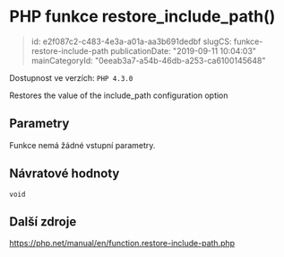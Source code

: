 PHP funkce restore_include_path()
=================================

> id: e2f087c2-c483-4e3a-a01a-aa3b691dedbf
> slugCS: funkce-restore-include-path
> publicationDate: "2019-09-11 10:04:03"
> mainCategoryId: "0eeab3a7-a54b-46db-a253-ca6100145648"

Dostupnost ve verzích: `PHP 4.3.0`

Restores the value of the include_path configuration option


Parametry
--------------

Funkce nemá žádné vstupní parametry.

Návratové hodnoty
----------------

`void`



Další zdroje
------------

https://php.net/manual/en/function.restore-include-path.php

